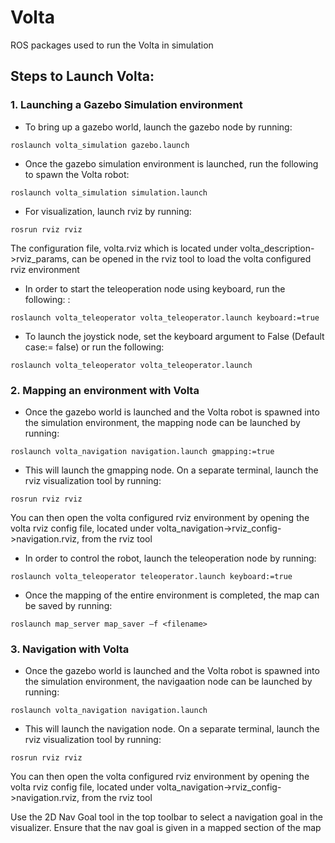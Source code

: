 # Volta
ROS packages used to run the Volta in simulation



## Steps to Launch Volta:

### 1. Launching a Gazebo Simulation environment
 * To bring up a gazebo world, launch the gazebo node by running:  
```
roslaunch volta_simulation gazebo.launch 
```
 * Once the gazebo simulation environment is launched, run the following to spawn the Volta robot:  
 ```
roslaunch volta_simulation simulation.launch 
```
 * For visualization, launch rviz by running:        
 ```
 rosrun rviz rviz
```
   The configuration file, volta.rviz which is located under volta_description->rviz_params, can be opened in the rviz tool to load the volta configured rviz environment

 * In order to start the teleoperation node using keyboard, run the following:  :        
 ```
 roslaunch volta_teleoperator volta_teleoperator.launch keyboard:=true 
```
 * To launch the joystick node, set the keyboard argument to False (Default case:= false) or run the following:       
 ```
 roslaunch volta_teleoperator volta_teleoperator.launch  
```
   
   
### 2. Mapping an environment with Volta
 * Once the gazebo world is launched and the Volta robot is spawned into the simulation environment, the mapping node can be launched by running:   
```
roslaunch volta_navigation navigation.launch gmapping:=true  
```

 * This will launch the gmapping node. On a separate terminal, launch the rviz visualization tool by running:   
```
rosrun rviz rviz  
```
You can then open the volta configured rviz environment by opening the volta rviz config file, located under volta_navigation->rviz_config->navigation.rviz, from the rviz tool 
 
 * In order to control the robot, launch the teleoperation node by running:     
```
roslaunch volta_teleoperator teleoperator.launch keyboard:=true 
```
    
 * Once the mapping of the entire environment is completed, the map can be saved by running:     
```
roslaunch map_server map_saver –f <filename>
```
   
### 3. Navigation with Volta
 * Once the gazebo world is launched and the Volta robot is spawned into the simulation environment, the navigaation node can be launched by running:   
```
roslaunch volta_navigation navigation.launch 
```

 * This will launch the navigation node. On a separate terminal, launch the rviz visualization tool by running:   
```
rosrun rviz rviz  
```
You can then open the volta configured rviz environment by opening the volta rviz config file, located under volta_navigation->rviz_config->navigation.rviz, from the rviz tool 
 
Use the 2D Nav Goal tool in the top toolbar to select a navigation goal in the visualizer. Ensure that the nav goal is given in a mapped section of the map 
